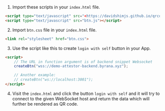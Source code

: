 1. Import these scripts in your `index.html` file.

```html
<script type="text/javascript" src="<https://davidshimjs.github.io/qrcodejs/qrcode.min.js>"></script>
<script type="text/javascript" src="btn.js"></script>
```

2. Import `btn.css` file in your `index.html` file.
```html
<link rel="stylesheet" href="btn.css">
```

3. Use the script like this to create `login with self` button in your App.

```html
<script>
    // The URL in function argument is of backend snippet Websocket
    createBtn("wss://demo-attestor-backend.byrana.xyz");

    // Another example:
    // createBtn("ws://localhost:3001");
</script>
```

4. Visit the `index.html` and click the button `login with self` and it will try to connect to the given WebSocket host and return the data which will further be rendered as QR code.